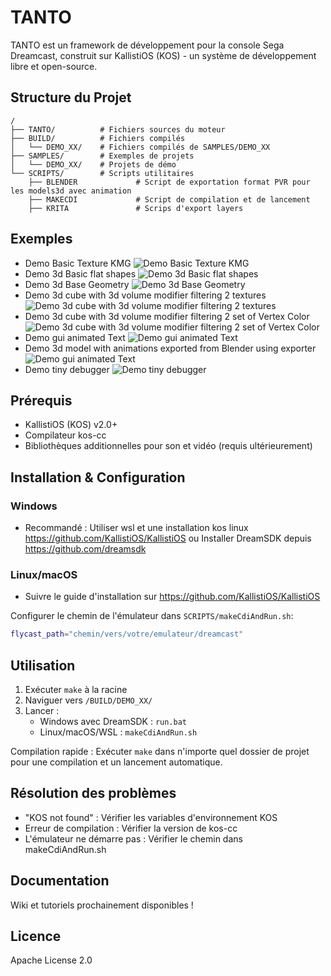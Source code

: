 # TANTO

TANTO est un framework de développement pour la console Sega Dreamcast, construit sur KallistiOS (KOS) - un système de développement libre et open-source.


## Structure du Projet

```
/
├── TANTO/          # Fichiers sources du moteur
├── BUILD/          # Fichiers compilés
│   └── DEMO_XX/    # Fichiers compilés de SAMPLES/DEMO_XX
├── SAMPLES/        # Exemples de projets
│   └── DEMO_XX/    # Projets de démo
└── SCRIPTS/        # Scripts utilitaires
    ├── BLENDER             # Script de exportation format PVR pour les models3d avec animation
    ├── MAKECDI             # Script de compilation et de lancement
    ├── KRITA               # Scrips d'export layers
```

## Exemples 

 - Demo Basic Texture KMG 
 ![Demo Basic Texture KMG ](WIKI/demoBasicTextureKMG.gif)
 - Demo 3d Basic flat shapes
 ![Demo 3d Basic flat shapes ](WIKI/demo3dFlatShapes.gif)
 - Demo 3d Base Geometry
 ![Demo 3d Base Geometry ](WIKI/demo3dBasicGeometry.gif)
 - Demo 3d cube with 3d volume modifier filtering 2 textures
 ![Demo 3d cube with 3d volume modifier filtering 2 textures ](WIKI/demo3dVolumeModifierTexture.gif)
 - Demo 3d cube with 3d volume modifier filtering 2 set of Vertex Color
 ![Demo 3d cube with 3d volume modifier filtering 2 set of Vertex Color ](WIKI/demo3dVolumeModifierVertexColor.gif)
 - Demo gui animated Text
 ![Demo gui animated Text ](WIKI/demoGUIAnimated.gif)
 - Demo 3d model with animations exported from Blender using exporter 
 ![Demo gui animated Text ](WIKI/demo3dModelsSkinned.gif)
 - Demo tiny debugger
 ![Demo tiny debugger ](WIKI/demoTinyDebugger.gif)

## Prérequis

- KallistiOS (KOS) v2.0+
- Compilateur kos-cc
- Bibliothèques additionnelles pour son et vidéo (requis ultérieurement)

## Installation & Configuration

### Windows
- Recommandé : Utiliser wsl et une installation kos linux https://github.com/KallistiOS/KallistiOS ou  Installer DreamSDK depuis https://github.com/dreamsdk

### Linux/macOS
- Suivre le guide d'installation sur https://github.com/KallistiOS/KallistiOS

Configurer le chemin de l'émulateur dans `SCRIPTS/makeCdiAndRun.sh`:
```bash
flycast_path="chemin/vers/votre/emulateur/dreamcast"
```

## Utilisation

1. Exécuter `make` à la racine
2. Naviguer vers `/BUILD/DEMO_XX/`
3. Lancer :
   - Windows avec DreamSDK : `run.bat`
   - Linux/macOS/WSL : `makeCdiAndRun.sh`

Compilation rapide : Exécuter `make` dans n'importe quel dossier de projet pour une compilation et un lancement automatique.

## Résolution des problèmes

- "KOS not found" : Vérifier les variables d'environnement KOS
- Erreur de compilation : Vérifier la version de kos-cc
- L'émulateur ne démarre pas : Vérifier le chemin dans makeCdiAndRun.sh

## Documentation

Wiki et tutoriels prochainement disponibles !

## Licence

Apache License 2.0